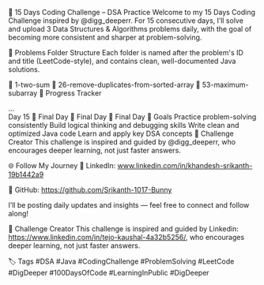 🚀 15 Days Coding Challenge – DSA Practice
Welcome to my 15 Days Coding Challenge inspired by @digg_deeperr.
For 15 consecutive days, I’ll solve and upload 3 Data Structures & Algorithms problems daily, with the goal of becoming more consistent and sharper at problem-solving.

📌 Problems Folder Structure
Each folder is named after the problem's ID and title (LeetCode-style), and contains clean, well-documented Java solutions.

📁 1-two-sum
📁 26-remove-duplicates-from-sorted-array
📁 53-maximum-subarray
📅 Progress Tracker

...			
Day 15	🚀 Final Day	🚀 Final Day	🚀 Final Day
🧠 Goals
Practice problem-solving consistently
Build logical thinking and debugging skills
Write clean and optimized Java code
Learn and apply key DSA concepts
🔗 Challenge Creator
This challenge is inspired and guided by @digg_deeperr, who encourages deeper learning, not just faster answers.

🌐 Follow My Journey
📌 LinkedIn: www.linkedin.com/in/khandesh-srikanth-19b1442a9

📌 GitHub: https://github.com/Srikanth-1017-Bunny

I’ll be posting daily updates and insights — feel free to connect and follow along!

🔗 Challenge Creator
This challenge is inspired and guided by Linkedin:
https://www.linkedin.com/in/tejo-kaushal-4a32b5256/, who encourages deeper learning, not just faster answers.

🏷️ Tags
#DSA #Java #CodingChallenge #ProblemSolving #LeetCode #DigDeeper #100DaysOfCode #LearningInPublic
#DigDeeper
